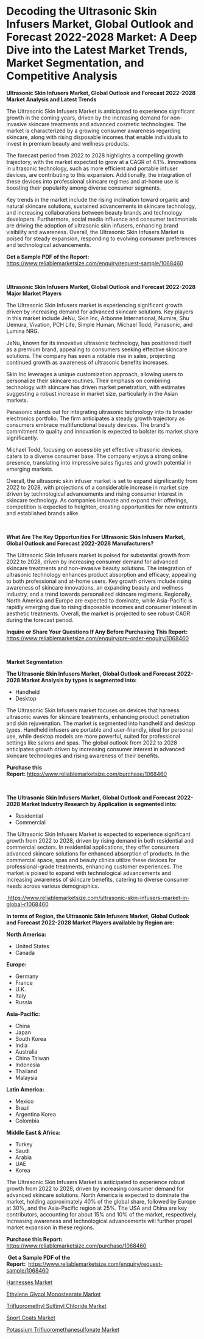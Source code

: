 <p><h1>Decoding the Ultrasonic Skin Infusers Market, Global Outlook and Forecast 2022-2028 Market: A Deep Dive into the Latest Market Trends, Market Segmentation, and Competitive Analysis</h1></p><p><strong>Ultrasonic Skin Infusers Market, Global Outlook and Forecast 2022-2028 Market Analysis and Latest Trends</strong></p>
<p><p>The Ultrasonic Skin Infusers Market is anticipated to experience significant growth in the coming years, driven by the increasing demand for non-invasive skincare treatments and advanced cosmetic technologies. The market is characterized by a growing consumer awareness regarding skincare, along with rising disposable incomes that enable individuals to invest in premium beauty and wellness products.</p><p>The forecast period from 2022 to 2028 highlights a compelling growth trajectory, with the market expected to grow at a CAGR of 4.1%. Innovations in ultrasonic technology, such as more efficient and portable infuser devices, are contributing to this expansion. Additionally, the integration of these devices into professional skincare regimes and at-home use is boosting their popularity among diverse consumer segments.</p><p>Key trends in the market include the rising inclination toward organic and natural skincare solutions, sustained advancements in skincare technology, and increasing collaborations between beauty brands and technology developers. Furthermore, social media influence and consumer testimonials are driving the adoption of ultrasonic skin infusers, enhancing brand visibility and awareness. Overall, the Ultrasonic Skin Infusers Market is poised for steady expansion, responding to evolving consumer preferences and technological advancements.</p></p>
<p><strong>Get a Sample PDF of the Report:&nbsp;</strong> <a href="https://www.reliablemarketsize.com/enquiry/request-sample/1068460">https://www.reliablemarketsize.com/enquiry/request-sample/1068460</a></p>
<p>&nbsp;</p>
<p><strong>Ultrasonic Skin Infusers Market, Global Outlook and Forecast 2022-2028 Major Market Players</strong></p>
<p><p>The Ultrasonic Skin Infusers market is experiencing significant growth driven by increasing demand for advanced skincare solutions. Key players in this market include JeNu, Skin Inc, Arbonne International, Numire, Shu Uemura, Vivation, PCH Life, Simple Human, Michael Todd, Panasonic, and Lumina NRG.</p><p>JeNu, known for its innovative ultrasonic technology, has positioned itself as a premium brand, appealing to consumers seeking effective skincare solutions. The company has seen a notable rise in sales, projecting continued growth as awareness of ultrasonic benefits increases.</p><p>Skin Inc leverages a unique customization approach, allowing users to personalize their skincare routines. Their emphasis on combining technology with skincare has driven market penetration, with estimates suggesting a robust increase in market size, particularly in the Asian markets.</p><p>Panasonic stands out for integrating ultrasonic technology into its broader electronics portfolio. The firm anticipates a steady growth trajectory as consumers embrace multifunctional beauty devices. The brand's commitment to quality and innovation is expected to bolster its market share significantly.</p><p>Michael Todd, focusing on accessible yet effective ultrasonic devices, caters to a diverse consumer base. The company enjoys a strong online presence, translating into impressive sales figures and growth potential in emerging markets.</p><p>Overall, the ultrasonic skin infuser market is set to expand significantly from 2022 to 2028, with projections of a considerable increase in market size driven by technological advancements and rising consumer interest in skincare technology. As companies innovate and expand their offerings, competition is expected to heighten, creating opportunities for new entrants and established brands alike.</p></p>
<p>&nbsp;</p>
<p><strong>What Are The Key Opportunities For Ultrasonic Skin Infusers Market, Global Outlook and Forecast 2022-2028 Manufacturers?</strong></p>
<p><p>The Ultrasonic Skin Infusers market is poised for substantial growth from 2022 to 2028, driven by increasing consumer demand for advanced skincare treatments and non-invasive beauty solutions. The integration of ultrasonic technology enhances product absorption and efficacy, appealing to both professional and at-home users. Key growth drivers include rising awareness of skincare innovations, an expanding beauty and wellness industry, and a trend towards personalized skincare regimens. Regionally, North America and Europe are expected to dominate, while Asia-Pacific is rapidly emerging due to rising disposable incomes and consumer interest in aesthetic treatments. Overall, the market is projected to see robust CAGR during the forecast period.</p></p>
<p><strong>Inquire or Share Your Questions If Any Before Purchasing This Report:</strong> <a href="https://www.reliablemarketsize.com/enquiry/pre-order-enquiry/1068460">https://www.reliablemarketsize.com/enquiry/pre-order-enquiry/1068460</a></p>
<p>&nbsp;</p>
<p><strong>Market Segmentation</strong></p>
<p><strong>The Ultrasonic Skin Infusers Market, Global Outlook and Forecast 2022-2028 Market Analysis by types is segmented into:</strong></p>
<p><ul><li>Handheld</li><li>Desktop</li></ul></p>
<p><p>The Ultrasonic Skin Infusers market focuses on devices that harness ultrasonic waves for skincare treatments, enhancing product penetration and skin rejuvenation. The market is segmented into handheld and desktop types. Handheld infusers are portable and user-friendly, ideal for personal use, while desktop models are more powerful, suited for professional settings like salons and spas. The global outlook from 2022 to 2028 anticipates growth driven by increasing consumer interest in advanced skincare technologies and rising awareness of their benefits.</p></p>
<p><strong>Purchase this Report:&nbsp;</strong><a href="https://www.reliablemarketsize.com/purchase/1068460">https://www.reliablemarketsize.com/purchase/1068460</a></p>
<p>&nbsp;</p>
<p><strong>The Ultrasonic Skin Infusers Market, Global Outlook and Forecast 2022-2028 Market Industry Research by Application is segmented into:</strong></p>
<p><ul><li>Residential</li><li>Commercial</li></ul></p>
<p><p>The Ultrasonic Skin Infusers Market is expected to experience significant growth from 2022 to 2028, driven by rising demand in both residential and commercial sectors. In residential applications, they offer consumers advanced skincare solutions for enhanced absorption of products. In the commercial space, spas and beauty clinics utilize these devices for professional-grade treatments, enhancing customer experiences. The market is poised to expand with technological advancements and increasing awareness of skincare benefits, catering to diverse consumer needs across various demographics.</p></p>
<p><a href="https://www.reliablemarketsize.com/ultrasonic-skin-infusers-market-in-global-r1068460">&nbsp;https://www.reliablemarketsize.com/ultrasonic-skin-infusers-market-in-global-r1068460</a></p>
<p><strong>In terms of Region, the Ultrasonic Skin Infusers Market, Global Outlook and Forecast 2022-2028 Market Players available by Region are:</strong></p>
<p>
    <p> <strong> North America: </strong>
        <ul>
            <li>United States</li>
            <li>Canada</li>
        </ul>
        </p> 
    <p> <strong> Europe: </strong>
        <ul>
            <li>Germany</li>
            <li>France</li>
            <li>U.K.</li>
            <li>Italy</li>
            <li>Russia</li>
        </ul>
        </p> 
    <p> <strong> Asia-Pacific: </strong>
        <ul>
            <li>China</li>
            <li>Japan</li>
            <li>South Korea</li>
            <li>India</li>
            <li>Australia</li>
            <li>China Taiwan</li>
            <li>Indonesia</li>
            <li>Thailand</li>
            <li>Malaysia</li>
        </ul>
        </p> 
    <p> <strong> Latin America: </strong>
        <ul>
            <li>Mexico</li>
            <li>Brazil</li>
            <li>Argentina Korea</li>
            <li>Colombia</li>
        </ul>
        </p> 
    <p> <strong> Middle East & Africa: </strong>
        <ul>
            <li>Turkey</li>
            <li>Saudi</li>
            <li>Arabia</li>
            <li>UAE</li>
            <li>Korea</li>
        </ul>
    </p>
    </p>
<p><p>The Ultrasonic Skin Infusers Market is anticipated to experience robust growth from 2022 to 2028, driven by increasing consumer demand for advanced skincare solutions. North America is expected to dominate the market, holding approximately 40% of the global share, followed by Europe at 30%, and the Asia-Pacific region at 25%. The USA and China are key contributors, accounting for about 15% and 10% of the market, respectively. Increasing awareness and technological advancements will further propel market expansion in these regions.</p></p>
<p><strong>Purchase this Report: </strong><a href="https://www.reliablemarketsize.com/purchase/1068460">https://www.reliablemarketsize.com/purchase/1068460</a></p>
<p>&nbsp;<strong>Get a Sample PDF of the Report:&nbsp;&nbsp;</strong><a href="https://www.reliablemarketsize.com/enquiry/request-sample/1068460">https://www.reliablemarketsize.com/enquiry/request-sample/1068460</a></p>
<p><strong></strong></p>
<p><p><a href="https://www.linkedin.com/pulse/navigating-harnesses-market-expert-analysis-forecast-period-80pke?trackingId=OkG%2F9YeXQUyOaVb9VgliBg%3D%3D">Harnesses Market</a></p><p><a href="https://medium.com/@justin.wright5348/this-ethylene-glycol-monostearate-market-research-report-evaluates-the-key-market-trends-8b18e6c4109a">Ethylene Glycol Monostearate Market</a></p><p><a href="https://issuu.com/reportprime-2/docs/trifluoromethyl-sulfinyl-chloride-m_0b81d785c8b064">Trifluoromethyl Sulfinyl Chloride Market</a></p><p><a href="https://www.linkedin.com/pulse/comprehensive-look-product-type-menwomenkids-application-ball-ncaec?trackingId=4B0LckiUT66qz7MCRa5u9A%3D%3D">Sport Coats Market</a></p><p><a href="https://issuu.com/reportprime-2/docs/potassium-trifluoromethanesulfonate_ae0044226b0a68">Potassium Trifluoromethanesulfonate Market</a></p></p>